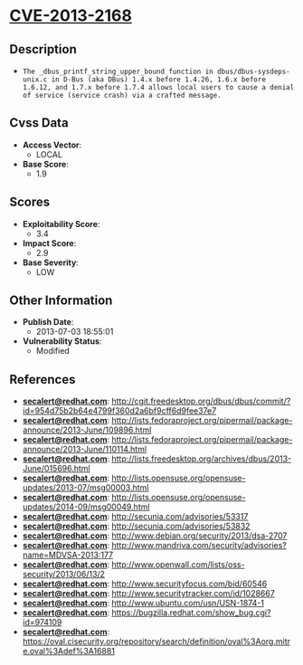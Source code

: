 
# [CVE-2013-2168](http://cgit.freedesktop.org/dbus/dbus/commit/?id=954d75b2b64e4799f360d2a6bf9cff6d9fee37e7)

## Description

- `The _dbus_printf_string_upper_bound function in dbus/dbus-sysdeps-unix.c in D-Bus (aka DBus) 1.4.x before 1.4.26, 1.6.x before 1.6.12, and 1.7.x before 1.7.4 allows local users to cause a denial of service (service crash) via a crafted message.`

## Cvss Data

- **Access Vector**:
  - LOCAL
- **Base Score**:
  - 1.9

## Scores

- **Exploitability Score**:
  - 3.4
- **Impact Score**:
  - 2.9
- **Base Severity**:
  - LOW

## Other Information

- **Publish Date**:
  - 2013-07-03 18:55:01
- **Vulnerability Status**:
  - Modified

## References

- **secalert@redhat.com**: http://cgit.freedesktop.org/dbus/dbus/commit/?id=954d75b2b64e4799f360d2a6bf9cff6d9fee37e7
- **secalert@redhat.com**: http://lists.fedoraproject.org/pipermail/package-announce/2013-June/109896.html
- **secalert@redhat.com**: http://lists.fedoraproject.org/pipermail/package-announce/2013-June/110114.html
- **secalert@redhat.com**: http://lists.freedesktop.org/archives/dbus/2013-June/015696.html
- **secalert@redhat.com**: http://lists.opensuse.org/opensuse-updates/2013-07/msg00003.html
- **secalert@redhat.com**: http://lists.opensuse.org/opensuse-updates/2014-09/msg00049.html
- **secalert@redhat.com**: http://secunia.com/advisories/53317
- **secalert@redhat.com**: http://secunia.com/advisories/53832
- **secalert@redhat.com**: http://www.debian.org/security/2013/dsa-2707
- **secalert@redhat.com**: http://www.mandriva.com/security/advisories?name=MDVSA-2013:177
- **secalert@redhat.com**: http://www.openwall.com/lists/oss-security/2013/06/13/2
- **secalert@redhat.com**: http://www.securityfocus.com/bid/60546
- **secalert@redhat.com**: http://www.securitytracker.com/id/1028667
- **secalert@redhat.com**: http://www.ubuntu.com/usn/USN-1874-1
- **secalert@redhat.com**: https://bugzilla.redhat.com/show_bug.cgi?id=974109
- **secalert@redhat.com**: https://oval.cisecurity.org/repository/search/definition/oval%3Aorg.mitre.oval%3Adef%3A16881
